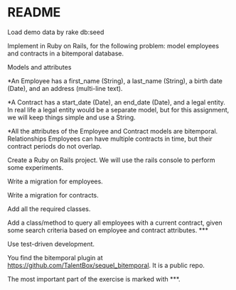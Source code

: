 # README

Load demo data by rake db:seed

Implement in Ruby on Rails, for the following problem:  model employees and contracts in a bitemporal database.

Models and attributes

*An Employee has a first_name (String), a last_name (String), a birth date (Date), and an address (multi-line text).

*A Contract has a start_date (Date), an end_date (Date), and a legal entity. In real life a legal entity would be a separate model, but for this assignment, we will keep things simple and use a String.

*All the attributes of the Employee and Contract models are bitemporal.
  Relationships
  Employees can have multiple contracts in time, but their contract periods do not overlap.

Create a Ruby on Rails project. We will use the rails console to perform some experiments.

Write a migration for employees.

Write a migration for contracts.

Add all the required classes.

Add a class/method to query all employees with a current contract, given some search criteria based on employee and contract attributes. ***

Use test-driven development.

You find the bitemporal plugin at https://github.com/TalentBox/sequel_bitemporal. It is a public repo.

The most important part of the exercise is marked with ***.
